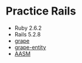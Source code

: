 # Practice Rails

- Ruby 2.6.2
- Rails 5.2.8
- [grape](https://github.com/ruby-grape/grape)
- [grape-entity](https://github.com/ruby-grape/grape-entity)
- [AASM](https://github.com/aasm/aasm)
